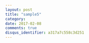 ```yaml
---
layout: post
title: "sample5"
category: 
date: 2017-02-08
comments: true
disqus_identifier: a317a7c558c3d251
---
```

